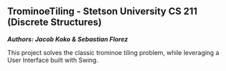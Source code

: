 <h2>TrominoeTiling - Stetson University CS 211 (Discrete Structures)</h2>

<b><em>Authors: Jacob Koko & Sebastian Florez</em></b>

This project solves the classic trominoe tiling problem, while leveraging a User Interface built with Swing. 
